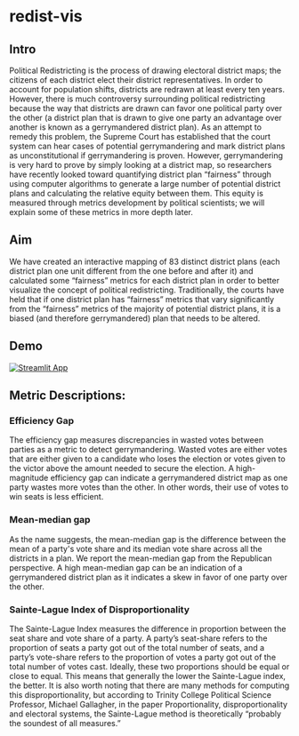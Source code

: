 # redist-vis

## Intro
Political Redistricting is the process of drawing electoral district maps; the citizens of each district elect their district representatives. In order to account for population shifts, districts are redrawn at least every ten years. However, there is much controversy surrounding political redistricting because the way that districts are drawn can favor one political party over the other (a district plan that is drawn to give one party an advantage over another is known as a gerrymandered district plan). As an attempt to remedy this problem, the Supreme Court has established that the court system can hear cases of potential gerrymandering and mark district plans as unconstitutional if gerrymandering is proven. However, gerrymandering is very hard to prove by simply looking at a district map, so researchers have recently looked toward quantifying district plan “fairness” through using computer algorithms to generate a large number of potential district plans and calculating the relative equity between them. This equity is measured through metrics development by political scientists; we will explain some of these metrics in more depth later. 

## Aim
We have created an interactive mapping of 83 distinct district plans (each district plan one unit different from the one before and after it) and calculated some “fairness” metrics for each district plan in order to better visualize the concept of political redistricting. Traditionally, the courts have held that if one district plan has “fairness” metrics that vary significantly from the “fairness” metrics of the majority of potential district plans, it is a biased (and therefore gerrymandered) plan that needs to be altered.

## Demo
[![Streamlit App](https://static.streamlit.io/badges/streamlit_badge_black_white.svg)](https://share.streamlit.io/skyien-z/redist-vis/slider_with_aggregate_districts.py)

## Metric Descriptions:
### Efficiency Gap
The efficiency gap measures discrepancies in wasted votes between parties as a metric to detect gerrymandering. Wasted votes are either votes that are either given to a candidate who loses the election or votes given to the victor above the amount needed to secure the election. A high-magnitude efficiency gap can indicate a gerrymandered district map as one party wastes more votes than the other. In other words, their use of votes to win seats is less efficient.  

### Mean-median gap
As the name suggests, the mean-median gap is the difference between the mean of a party's vote share and its median vote share across all the districts in a plan. We report the mean-median gap from the Republican perspective. A high mean-median gap can be an indication of a gerrymandered district plan as it indicates a skew in favor of one party over the other.

### Sainte-Lague Index of Disproportionality
The Sainte-Lague Index measures the difference in proportion between the seat share and vote share of a party. A party’s seat-share refers to the proportion of seats a party got out of the total number of seats, and a party’s vote-share refers to the proportion of votes a party got out of the total number of votes cast. Ideally, these two proportions should be equal or close to equal. This means that generally the lower the Sainte-Lague index, the better. It is also worth noting that there are many methods for computing this disproportionality, but according to Trinity College Political Science Professor, Michael Gallagher, in the paper Proportionality, disproportionality and electoral systems, the Sainte-Lague method is theoretically “probably the soundest of all measures.”
